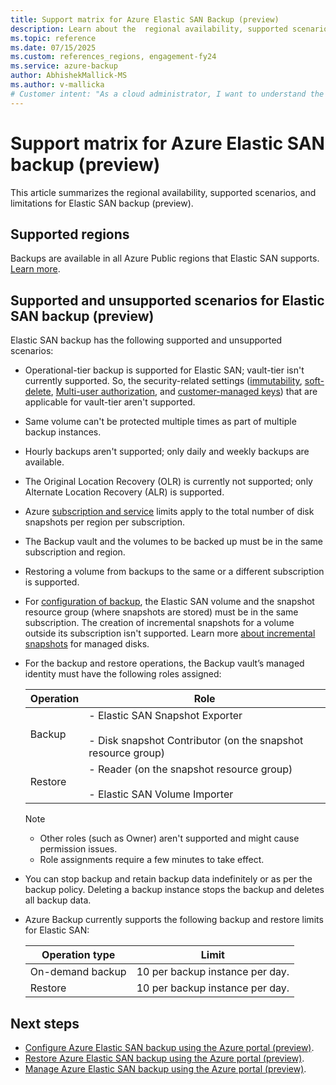 ```yaml
---
title: Support matrix for Azure Elastic SAN Backup (preview)
description: Learn about the  regional availability, supported scenarios, and limitations for Elastic SAN backup (preview).
ms.topic: reference
ms.date: 07/15/2025
ms.custom: references_regions, engagement-fy24
ms.service: azure-backup
author: AbhishekMallick-MS
ms.author: v-mallicka
# Customer intent: "As a cloud administrator, I want to understand the support matrix for Azure Elastic SAN backup, so that I can effectively plan and execute backup and restore operations while adhering to the supported scenarios and limitations."
---
```


# Support matrix for Azure Elastic SAN backup (preview)

This article summarizes the regional availability, supported scenarios, and limitations for Elastic SAN backup (preview).

## Supported regions

Backups are available in all Azure Public regions that Elastic SAN supports. [Learn more](../storage/elastic-san/elastic-san-create.md#limitations).

## Supported and unsupported scenarios for Elastic SAN backup (preview)

Elastic SAN backup has the following supported and unsupported scenarios:

- Operational-tier backup is supported for Elastic SAN; vault-tier isn't currently supported. So, the security-related settings ([immutability](backup-azure-immutable-vault-concept.md?tabs=backup-vault), [soft-delete](backup-azure-security-feature-cloud.md?tabs=azure-portal), [Multi-user authorization](multi-user-authorization-concept.md?tabs=backup-vault), and [customer-managed keys](encryption-at-rest-with-cmk.md?tabs=portal)) that are applicable for vault-tier aren't supported.
- Same volume can't be protected multiple times as part of multiple backup instances.
- Hourly backups aren't supported; only daily and weekly backups are available.
- The Original Location Recovery (OLR) is currently not supported; only Alternate Location Recovery (ALR) is supported.
- Azure [subscription and service](/azure/azure-resource-manager/management/azure-subscription-service-limits#azure-virtual-machine-disk-limits) limits apply to the total number of disk snapshots per region per subscription.
- The Backup vault and the volumes to be backed up must be in the same subscription and region.
- Restoring a volume from backups to the same or a different subscription is supported.
- For [configuration of backup](azure-elastic-storage-area-network-backup-configure.md#configure-backup-for-azure-elastic-san-using-azure-portal-preview), the Elastic SAN volume and the snapshot resource group (where snapshots are stored) must be in the same subscription. The creation of incremental snapshots for a volume outside its subscription isn't supported. Learn more [about incremental snapshots](/azure/virtual-machines/disks-incremental-snapshots#restrictions) for managed disks.
- For the backup and restore operations, the Backup vault’s managed identity must have the following roles assigned:

   | Operation | Role |
   | --- | --- |
   | Backup | - Elastic SAN Snapshot Exporter <br><br> - Disk snapshot Contributor (on the snapshot resource group) |
   | Restore | - Reader (on the snapshot resource group) <br><br> - Elastic SAN Volume Importer |

  >[!Note]
  >- Other roles (such as Owner) aren't supported and might cause permission issues.
  >- Role assignments require a few minutes to take effect.
- You can stop backup and retain backup data indefinitely or as per the backup policy. Deleting a backup instance stops the backup and deletes all backup data.
- Azure Backup currently supports the following backup and restore limits for Elastic SAN:

   | Operation type | Limit |
   | --- | --- |
   | On-demand backup | 10 per backup instance per day. |
   | Restore | 10 per backup instance per day. |


## Next steps

- [Configure Azure Elastic SAN backup using the Azure portal (preview)](azure-elastic-storage-area-network-backup-configure.md).
- [Restore Azure Elastic SAN backup using the Azure portal (preview)](azure-elastic-storage-area-network-backup-restore.md).
- [Manage Azure Elastic SAN backup using the Azure portal (preview)](azure-elastic-storage-area-network-backup-manage.md).
 


